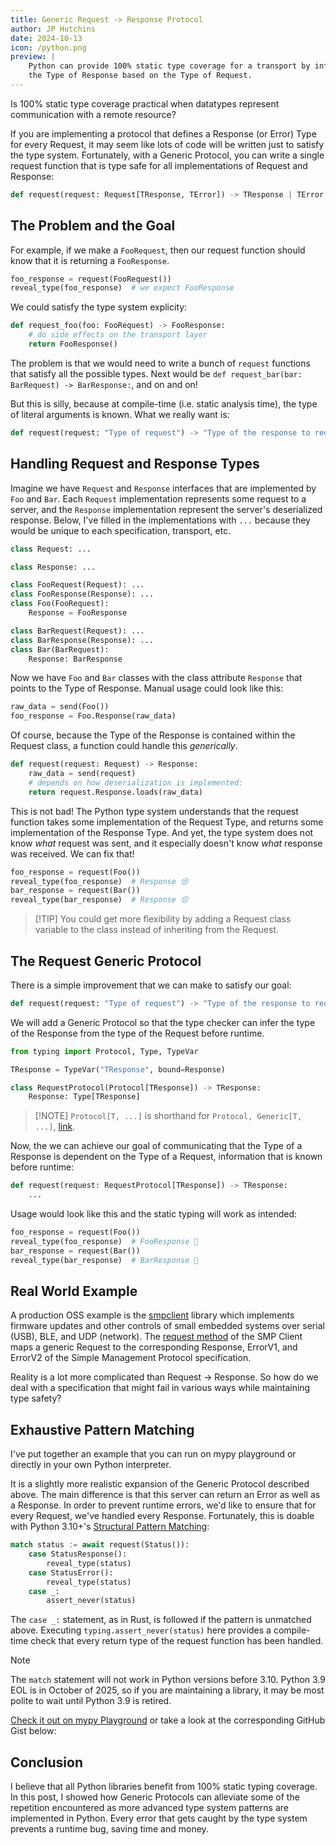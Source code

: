 ```yaml
---
title: Generic Request -> Response Protocol
author: JP Hutchins
date: 2024-10-13
icon: /python.png
preview: |
    Python can provide 100% static type coverage for a transport by inferring
    the Type of Response based on the Type of Request.
---
```


Is 100% static type coverage practical when datatypes represent communication with a remote resource?

If you are implementing a protocol that defines a Response (or Error) Type for every Request, it may seem like lots of code will be written just to satisfy the type system. Fortunately, with a Generic Protocol, you can write a single request function that is type safe for all implementations of Request and Response:
```python
def request(request: Request[TResponse, TError]) -> TResponse | TError
```

## The Problem and the Goal

For example, if we make a `FooRequest`, then our request function should know that it is returning a `FooResponse`.
```python
foo_response = request(FooRequest())
reveal_type(foo_response)  # we expect FooResponse
```
We could satisfy the type system explicity:
```python
def request_foo(foo: FooRequest) -> FooResponse:
    # do side effects on the transport layer
    return FooResponse()
```
The problem is that we would need to write a bunch of `request` functions that satisfy all the possible types. Next would be `def request_bar(bar: BarRequest) -> BarResponse:`, and on and on!

But this is silly, because at compile-time (i.e. static analysis time), the type of literal arguments is known. What we really want is:
```python
def request(request: "Type of request") -> "Type of the response to request":
```
## Handling Request and Response Types
Imagine we have `Request` and `Response` interfaces that are implemented by `Foo` and `Bar`. Each `Request` implementation represents some request to a server, and the `Response` implementation represent the server's deserialized response. Below, I've filled in the implementations with `...` because they would be unique to each specification, transport, etc.
```python
class Request: ...

class Response: ...

class FooRequest(Request): ...
class FooResponse(Response): ...
class Foo(FooRequest):
    Response = FooResponse

class BarRequest(Request): ...
class BarResponse(Response): ...
class Bar(BarRequest):
    Response: BarResponse
```
Now we have `Foo` and `Bar` classes with the class attribute `Response` that points to the Type of Response. Manual usage could look like this:
```python
raw_data = send(Foo())
foo_response = Foo.Response(raw_data)
```
Of course, because the Type of the Response is contained within the Request class, a function could handle this _generically_.
```python
def request(request: Request) -> Response:
    raw_data = send(request)
    # depends on how deserialization is implemented:
    return request.Response.loads(raw_data)
```
This is not bad!  The Python type system understands that the request function takes some implementation of the Request Type, and returns some implementation of the Response Type. And yet, the type system does not know _what_ request was sent, and it especially doesn't know _what_ response was received. We can fix that!

```python
foo_response = request(Foo())
reveal_type(foo_response)  # Response 😔
bar_response = request(Bar())
reveal_type(bar_response)  # Response 😔
```

> [!TIP] You could get more flexibility by adding a Request class variable to the class instead of inheriting from the Request.

## The Request Generic Protocol

There is a simple improvement that we can make to satisfy our goal:
```python
def request(request: "Type of request") -> "Type of the response to request":
```
We will add a Generic Protocol so that the type checker can infer the type of the Response from the type of the Request before runtime.
```python
from typing import Protocol, Type, TypeVar

TResponse = TypeVar("TResponse", bound=Response)

class RequestProtocol(Protocol[TResponse]) -> TResponse:
    Response: Type[TResponse]
```
> [!NOTE] `Protocol[T, ...]` is shorthand for `Protocol, Generic[T, ...]`, [link](https://typing.readthedocs.io/en/latest/spec/protocol.html#generic-protocols).

Now, the we can achieve our goal of communicating that the Type of a Response is dependent on the Type of a Request, information that is known before runtime:
```python
def request(request: RequestProtocol[TResponse]) -> TResponse:
    ...
```
Usage would look like this and the static typing will work as intended:
```python
foo_response = request(Foo())
reveal_type(foo_response)  # FooResponse 🤩
bar_response = request(Bar())
reveal_type(bar_response)  # BarResponse 🤩
```

## Real World Example

A production OSS example is the [smpclient](https://pypi.org/project/smpclient/) library which implements firmware updates and other controls of small embedded systems over serial (USB), BLE, and UDP (network). The [request method](https://github.com/intercreate/smpclient/blob/1c940d9ce7d8dfefd2abda9cb59365868ad04882/smpclient/__init__.py#L106-L188) of the SMP Client maps a generic Request to the corresponding Response, ErrorV1, and ErrorV2 of the Simple Management Protocol specification.

Reality is a lot more complicated than Request -> Response. So how do we deal with a specification that might fail in various ways while maintaining type safety?

## Exhaustive Pattern Matching

I've put together an example that you can run on mypy playground or directly in your own Python interpreter.

It is a slightly more realistic expansion of the Generic Protocol described above. The main difference is that this server can return an Error as well as a Response. In order to prevent runtime errors, we'd like to ensure that for every Request, we've handled every Response. Fortunately, this is doable with Python 3.10+'s [Structural Pattern Matching](https://docs.python.org/3/reference/compound_stmts.html#match):
```python
match status := await request(Status()):
    case StatusResponse():
        reveal_type(status)
    case StatusError():
        reveal_type(status)
    case _:
        assert_never(status)
```
The `case _:` statement, as in Rust, is followed if the pattern is unmatched above. Executing `typing.assert_never(status)` here provides a compile-time check that every return type of the request function has been handled.

> [!NOTE] 
> The `match` statement will not work in Python versions before 3.10. Python 3.9 EOL is in October of 2025, so if you are maintaining a library, it may be most polite to wait until Python 3.9 is retired.

[Check it out on mypy Playground](https://mypy-play.net/?mypy=latest&python=3.12&gist=5636231bd2dd2ae5985f3606a263b64b&flags=strict) or take a look at the corresponding GitHub Gist below:

<script src=https://gist.github.com/mypy-play/5636231bd2dd2ae5985f3606a263b64b.js></script>

## Conclusion

I believe that all Python libraries benefit from 100% static typing coverage. In this post, I showed how Generic Protocols can alleviate some of the repetition encountered as more advanced type system patterns are implemented in Python. Every error that gets caught by the type system prevents a runtime bug, saving time and money.
